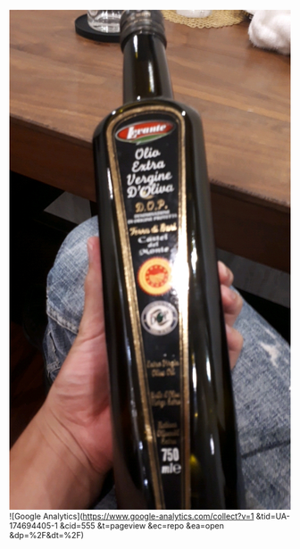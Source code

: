 ![takagotch](https://github.com/takagotch/takagotch/blob/master/v4mJFCT.jpg)
![Google Analytics](https://www.google-analytics.com/collect?v=1
&tid=UA-174694405-1
&cid=555
&t=pageview
&ec=repo
&ea=open
&dp=%2F&dt=%2F)


